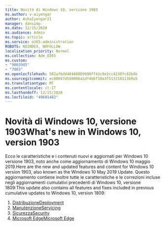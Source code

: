 ```yaml
---
title: Novità di Windows 10, versione 1903
ms.author: v-aiyengar
author: AshaIyengar21
manager: dansimp
ms.date: 12/15/2020
ms.audience: Admin
ms.topic: article
ms.service: o365-administration
ROBOTS: NOINDEX, NOFOLLOW
localization_priority: Normal
ms.collection: Adm_O365
ms.custom:
- "9003945"
- "7003"
ms.openlocfilehash: 582af6dd48460869998ff41c9e2cc4230fc82b4b
ms.sourcegitcommit: ec88047d550006a1df4b6f10a3f513218113b9a5
ms.translationtype: MT
ms.contentlocale: it-IT
ms.lasthandoff: 12/15/2020
ms.locfileid: "49681482"
---
```

# <a name="whats-new-in-windows-10-version-1903"></a><span data-ttu-id="5be19-102">Novità di Windows 10, versione 1903</span><span class="sxs-lookup"><span data-stu-id="5be19-102">What's new in Windows 10, version 1903</span></span>

<span data-ttu-id="5be19-103">Ecco le caratteristiche e i contenuti nuovi e aggiornati per Windows 10 versione 1903, noto anche come aggiornamento di Windows 10 maggio 2019.</span><span class="sxs-lookup"><span data-stu-id="5be19-103">Here are the new and updated features and content for Windows 10 version 1903, also known as the Windows 10 May 2019 Update.</span></span> <span data-ttu-id="5be19-104">Questo aggiornamento contiene inoltre tutte le caratteristiche e le correzioni incluse negli aggiornamenti cumulativi precedenti di Windows 10, versione 1809:</span><span class="sxs-lookup"><span data-stu-id="5be19-104">This update also contains all features and fixes included in previous cumulative updates to Windows 10, version 1809:</span></span>

1. [<span data-ttu-id="5be19-105">Distribuzione</span><span class="sxs-lookup"><span data-stu-id="5be19-105">Deployment</span></span>](https://go.microsoft.com/fwlink/?linkid=2114296)
1. [<span data-ttu-id="5be19-106">Manutenzione</span><span class="sxs-lookup"><span data-stu-id="5be19-106">Servicing</span></span>](https://go.microsoft.com/fwlink/?linkid=2114493)
1. [<span data-ttu-id="5be19-107">Sicurezza</span><span class="sxs-lookup"><span data-stu-id="5be19-107">Security</span></span>](https://go.microsoft.com/fwlink/?linkid=2114297)
1. [<span data-ttu-id="5be19-108">Microsoft Edge</span><span class="sxs-lookup"><span data-stu-id="5be19-108">Microsoft Edge</span></span>](https://go.microsoft.com/fwlink/?linkid=2114298)
